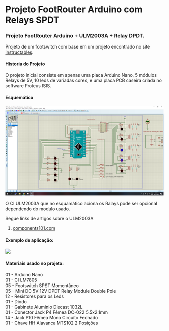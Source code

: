 # Projeto FootRouter Arduino com Relays SPDT
### Projeto FootRouter Arduino + ULM2003A + Relay DPDT. 

Projeto de um footswitch com base em um projeto encontrado no site [instructables](https://www.instructables.com/arduino-programable-5-pedal-switcher/).

#### Hístoria do Projeto

O projeto inicial consiste em apenas uma placa Arduino Nano, 5 módulos Relays de 5V, 10 leds de variadas cores, e uma placa PCB caseira criada no software Proteus ISIS.

#### Esquemático
![](https://github.com/lcrochaDEV/Projeto_FootSwetch_Arduino/blob/main/esquematico.PNG)

O CI ULM2003A que no esquamático aciona os Ralays pode ser opcional dependendo do modulo usado.

Segue links de artigos sobre o ULM2003A
1. [components101.com](https://components101.com/ics/stepper-motor-driver-ic-uln2003-pinout-datasheet)

#### Exemplo de aplicação: 

![](https://components101.com/sites/default/files/inline-images/ULN2003-testing-circuit.png)

#### Materiais usado no projeto:

01 - Arduino Nano  
01 - CI LM7805  
05 - Footswitch SPST Momentâneo  
05 - Mini DC 5V 12V DPDT Relay Module Double Pole  
12 - Resistores para os Leds  
01 - Diodo   
01 - Gabinete Aluminio Diecast 1032L  
01 - Conector Jack P4 Fêmea DC-022 5.5x2.1mm  
14 - Jack P10 Fêmea Mono Circuito Fechado  
01 - Chave HH Alavanca MTS102 2 Posições  
